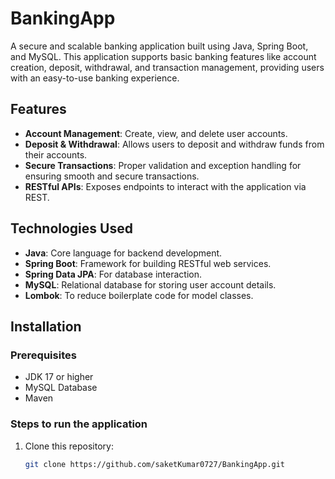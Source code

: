 # BankingApp

A secure and scalable banking application built using Java, Spring Boot, and MySQL. This application supports basic banking features like account creation, deposit, withdrawal, and transaction management, providing users with an easy-to-use banking experience.

## Features
- **Account Management**: Create, view, and delete user accounts.
- **Deposit & Withdrawal**: Allows users to deposit and withdraw funds from their accounts.
- **Secure Transactions**: Proper validation and exception handling for ensuring smooth and secure transactions.
- **RESTful APIs**: Exposes endpoints to interact with the application via REST.

## Technologies Used
- **Java**: Core language for backend development.
- **Spring Boot**: Framework for building RESTful web services.
- **Spring Data JPA**: For database interaction.
- **MySQL**: Relational database for storing user account details.
- **Lombok**: To reduce boilerplate code for model classes.

## Installation

### Prerequisites
- JDK 17 or higher
- MySQL Database
- Maven

### Steps to run the application

1. Clone this repository:
   ```bash
   git clone https://github.com/saketKumar0727/BankingApp.git
